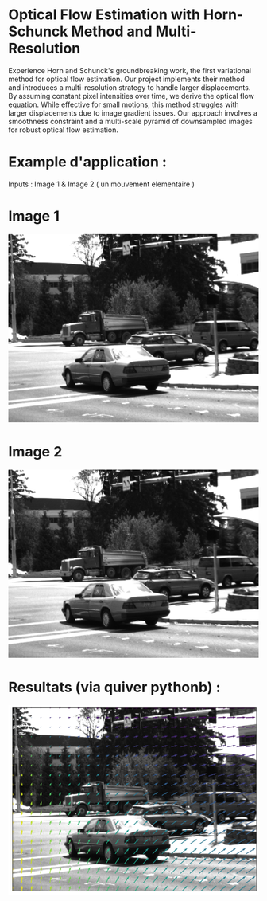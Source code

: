 # Optical Flow Estimation with Horn-Schunck Method and Multi-Resolution
Experience Horn and Schunck's groundbreaking work, the first variational method for optical flow estimation. Our project implements their method and introduces a multi-resolution strategy to handle larger displacements. By assuming constant pixel intensities over time, we derive the optical flow equation. While effective for small motions, this method struggles with larger displacements due to image gradient issues. Our approach involves a smoothness constraint and a multi-scale pyramid of downsampled images for robust optical flow estimation.

# Example d'application :
Inputs : Image 1 & Image 2 ( un mouvement elementaire ) 
# Image 1
![alt text](https://github.com/AissamDjahnine/Mouvement_estimation/blob/master/image1.bmp)
# Image 2
![alt text](https://github.com/AissamDjahnine/Mouvement_estimation/blob/master/image2.bmp)
# Resultats (via quiver pythonb) : 
![alt text](https://github.com/AissamDjahnine/Mouvement_estimation/blob/master/resultats.png)





